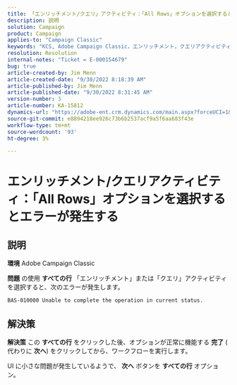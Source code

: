 ```yaml
---
title: 「エンリッチメント/クエリ」アクティビティ：「All Rows」オプションを選択するとエラーが発生する」
description: 説明
solution: Campaign
product: Campaign
applies-to: "Campaign Classic"
keywords: "KCS, Adobe Campaign Classic，エンリッチメント，クエリアクティビティ，すべての行オプション，エラー"
resolution: Resolution
internal-notes: "Ticket = E-000154679"
bug: true
article-created-by: Jim Menn
article-created-date: "9/30/2022 8:18:39 AM"
article-published-by: Jim Menn
article-published-date: "9/30/2022 8:31:45 AM"
version-number: 3
article-number: KA-15812
dynamics-url: "https://adobe-ent.crm.dynamics.com/main.aspx?forceUCI=1&pagetype=entityrecord&etn=knowledgearticle&id=85aa3c7c-9840-ed11-9db1-0022480866ad"
source-git-commit: e8894218ee926c73b6b2537acf9a5f6aa683f43e
workflow-type: tm+mt
source-wordcount: '93'
ht-degree: 3%

---
```


# エンリッチメント/クエリアクティビティ：「All Rows」オプションを選択するとエラーが発生する

## 説明


<b>環境</b>
Adobe Campaign Classic

<b>問題</b>
の使用 <b>すべての行</b> 「エンリッチメント」または「クエリ」アクティビティを選択すると、次のエラーが発生します。


```
BAS-010000 Unable to complete the operation in current status.
```



## 解決策


<b>解決策</b>
この <b>すべての行</b> をクリックした後、オプションが正常に機能する <b>完了</b> ( 代わりに <b>次へ</b>) をクリックしてから、ワークフローを実行します。

UI に小さな問題が発生しているようで、 <b>次へ</b> ボタンを <b>すべての行</b> オプション。
